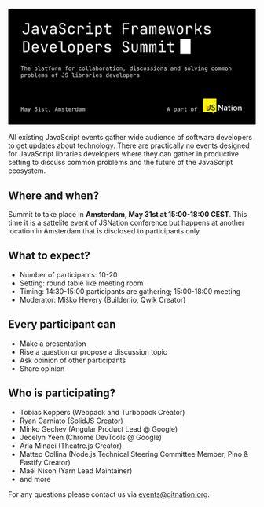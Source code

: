 ![JavaScript Frameworks Developers Summit](./header.gif?raw=true)

All existing JavaScript events gather wide audience of software developers to get updates about technology. There are practically no events designed for JavaScript libraries developers where they can gather in productive setting to discuss common problems and the future of the JavaScript ecosystem.

## Where and when?

Summit to take place in **Amsterdam, May 31st at 15:00-18:00 CEST**. This time it is a sattelite event of JSNation conference but happens at another location in Amsterdam that is disclosed to participants only.

## What to expect?

- Number of participants: 10-20
- Setting: round table like meeting room
- Timing: 14:30-15:00 participants are gathering; 15:00-18:00 meeting
- Moderator: Miško Hevery (Builder.io, Qwik Creator)

## Every participant can
- Make a presentation
- Rise a question or propose a discussion topic
- Ask opinion of other participants
- Share opinion

## Who is participating?

 - Tobias Koppers (Webpack and Turbopack Creator)
 - Ryan Carniato (SolidJS Creator)
 - Minko Gechev (Angular Product Lead @ Google)
 - Jecelyn Yeen (Chrome DevTools @ Google)
 - Aria Minaei (Theatre.js Creator)
 - Matteo Collina (Node.js Technical Steering Committee Member, Pino & Fastify Creator)
 - Maël Nison (Yarn Lead Maintainer)
 - and more

For any questions please contact us via events@gitnation.org.
